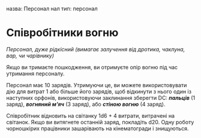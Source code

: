 назва: Персонал нал тип: персонал

# Співробітники вогню
_Персонал, дуже рідкісний (вимагає залучення від дротика, чаклуна, вар, чи чарівнику)_

Якщо ви тримаєте пошкодження, ви отримуєте опір вогню під час утримання персоналу.

Персонал має 10 зарядів. Утримуючи це, ви можете використовувати дію для витрат 1 або більше його зарядів, щоб відкинути з нього один із наступних орфонів, використовуючи заклинання зберегти DC: **_пальців_** (1 заряд), **_вогняний м'яч_** (3 заряд), або **_стіною вогню_** (4 заряд).

Співробітник відновить на світанку 1d6 + 4 витрати, витрачені на світанок. Якщо ви витягнете останній заряд, покладіть d20. Одну роботу чорношкірих працівники зашарівають на кінематогради і знищуються. 
